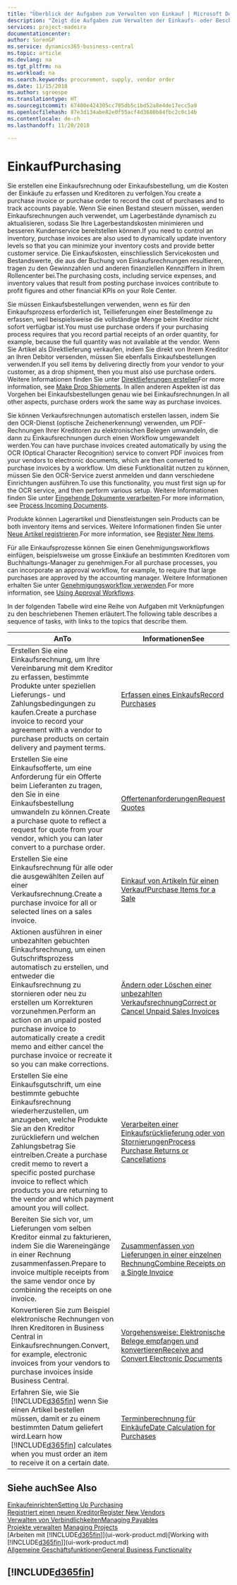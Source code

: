 ```yaml
---
title: "Überblick der Aufgaben zum Verwalten von Einkauf | Microsoft Docs"
description: "Zeigt die Aufgaben zum Verwalten der Einkaufs- oder Beschaffungsvorgänge, einschliesslich das Vorgehen bei Einkaufsrechnungen und Bestellungen."
services: project-madeira
documentationcenter: 
author: SorenGP
ms.service: dynamics365-business-central
ms.topic: article
ms.devlang: na
ms.tgt_pltfrm: na
ms.workload: na
ms.search.keywords: procurement, supply, vendor order
ms.date: 11/15/2018
ms.author: sgroespe
ms.translationtype: HT
ms.sourcegitcommit: 67400e424305cc705db5c1bd52a8e4de17ecc5a9
ms.openlocfilehash: 87e3d134abe82e0f55acf4d3680b84fbc2c0c14b
ms.contentlocale: de-ch
ms.lasthandoff: 11/20/2018

---
```

# <a name="purchasing"></a><span data-ttu-id="1fce6-103">Einkauf</span><span class="sxs-lookup"><span data-stu-id="1fce6-103">Purchasing</span></span>
<span data-ttu-id="1fce6-104">Sie erstellen eine Einkaufsrechnung oder Einkaufsbestellung, um die Kosten der Einkäufe zu erfassen und Kreditoren zu verfolgen.</span><span class="sxs-lookup"><span data-stu-id="1fce6-104">You create a purchase invoice or purchase order to record the cost of purchases and to track accounts payable.</span></span> <span data-ttu-id="1fce6-105">Wenn Sie einen Bestand steuern müssen, werden Einkaufsrechnungen auch verwendet, um Lagerbestände dynamisch zu aktualisieren, sodass Sie Ihre Lagerbestandskosten minimieren und besseren Kundenservice bereitstellen können.</span><span class="sxs-lookup"><span data-stu-id="1fce6-105">If you need to control an inventory, purchase invoices are also used to dynamically update inventory levels so that you can minimize your inventory costs and provide better customer service.</span></span> <span data-ttu-id="1fce6-106">Die Einkaufskosten, einschliesslich Servicekosten und Bestandswerte, die aus der Buchung von Einkaufsrechnungen resultieren, tragen zu den Gewinnzahlen und anderen finanziellen Kennziffern in Ihrem Rollencenter bei.</span><span class="sxs-lookup"><span data-stu-id="1fce6-106">The purchasing costs, including service expenses, and inventory values that result from posting purchase invoices contribute to profit figures and other financial KPIs on your Role Center.</span></span>

<span data-ttu-id="1fce6-107">Sie müssen Einkaufsbestellungen verwenden, wenn es für den Einkaufsprozess erforderlich ist, Teillieferungen einer Bestellmenge zu erfassen, weil beispielsweise die vollständige Menge beim Kreditor nicht sofort verfügbar ist.</span><span class="sxs-lookup"><span data-stu-id="1fce6-107">You must use purchase orders if your purchasing process requires that you record partial receipts of an order quantity, for example, because the full quantity was not available at the vendor.</span></span> <span data-ttu-id="1fce6-108">Wenn Sie Artikel als Direktlieferung verkaufen, indem Sie direkt von Ihrem Kreditor an Ihren Debitor versenden, müssen Sie ebenfalls Einkaufsbestellungen verwenden.</span><span class="sxs-lookup"><span data-stu-id="1fce6-108">If you sell items by delivering directly from your vendor to your customer, as a drop shipment, then you must also use purchase orders.</span></span> <span data-ttu-id="1fce6-109">Weitere Informationen finden Sie unter [Direktlieferungen erstellen](sales-how-drop-shipment.md)</span><span class="sxs-lookup"><span data-stu-id="1fce6-109">For more information, see [Make Drop Shipments](sales-how-drop-shipment.md).</span></span> <span data-ttu-id="1fce6-110">In allen anderen Aspekten ist das Vorgehen bei Einkaufsbestellungen genau wie bei Einkaufsrechnungen.</span><span class="sxs-lookup"><span data-stu-id="1fce6-110">In all other aspects, purchase orders work the same way as purchase invoices.</span></span>

<span data-ttu-id="1fce6-111">Sie können Verkaufsrechnungen automatisch erstellen lassen, indem Sie den OCR-Dienst (optische Zeichenerkennung) verwenden, um PDF-Rechnungen Ihrer Kreditoren zu elektronischen Belegen umwandeln, die dann zu Einkaufsrechnungen durch einen Workflow umgewandelt werden.</span><span class="sxs-lookup"><span data-stu-id="1fce6-111">You can have purchase invoices created automatically by using the OCR (Optical Character Recognition) service to convert PDF invoices from your vendors to electronic documents, which are then converted to purchase invoices by a workflow.</span></span> <span data-ttu-id="1fce6-112">Um diese Funktionalität nutzen zu können, müssen Sie den OCR-Service zuerst anmelden und dann verschiedene Einrichtungen ausführen.</span><span class="sxs-lookup"><span data-stu-id="1fce6-112">To use this functionality, you must first sign up for the OCR service, and then perform various setup.</span></span> <span data-ttu-id="1fce6-113">Weitere Informationen finden Sie unter [Eingehende Dokumente verarbeiten](across-process-income-documents.md).</span><span class="sxs-lookup"><span data-stu-id="1fce6-113">For more information, see [Process Incoming Documents](across-process-income-documents.md).</span></span>      

<span data-ttu-id="1fce6-114">Produkte können Lagerartikel und Dienstleistungen sein.</span><span class="sxs-lookup"><span data-stu-id="1fce6-114">Products can be both inventory items and services.</span></span> <span data-ttu-id="1fce6-115">Weitere Informationen finden Sie unter [Neue Artikel registrieren](inventory-how-register-new-items.md).</span><span class="sxs-lookup"><span data-stu-id="1fce6-115">For more information, see [Register New Items](inventory-how-register-new-items.md).</span></span>

<span data-ttu-id="1fce6-116">Für alle Einkaufsprozesse können Sie einen Genehmigungsworkflows einfügen, beispielsweise um grosse Einkäufe an bestimmten Kreditoren vom Buchhaltungs-Manager zu genehmigen.</span><span class="sxs-lookup"><span data-stu-id="1fce6-116">For all purchase processes, you can incorporate an approval workflow, for example, to require that large purchases are approved by the accounting manager.</span></span> <span data-ttu-id="1fce6-117">Weitere Informationen erhalten Sie unter [Genehmigungsworkflow verwenden](across-how-use-approval-workflows.md).</span><span class="sxs-lookup"><span data-stu-id="1fce6-117">For more information, see [Using Approval Workflows](across-how-use-approval-workflows.md).</span></span>

<span data-ttu-id="1fce6-118">In der folgenden Tabelle wird eine Reihe von Aufgaben mit Verknüpfungen zu den beschriebenen Themen erläutert.</span><span class="sxs-lookup"><span data-stu-id="1fce6-118">The following table describes a sequence of tasks, with links to the topics that describe them.</span></span>

| <span data-ttu-id="1fce6-119">An</span><span class="sxs-lookup"><span data-stu-id="1fce6-119">To</span></span> | <span data-ttu-id="1fce6-120">Informationen</span><span class="sxs-lookup"><span data-stu-id="1fce6-120">See</span></span> |
| --- | --- |
| <span data-ttu-id="1fce6-121">Erstellen Sie eine Einkaufsrechnung, um Ihre Vereinbarung mit dem Kreditor zu erfassen, bestimmte Produkte unter speziellen Lieferungs- und Zahlungsbedingungen zu kaufen.</span><span class="sxs-lookup"><span data-stu-id="1fce6-121">Create a purchase invoice to record your agreement with a vendor to purchase products on certain delivery and payment terms.</span></span> |[<span data-ttu-id="1fce6-122">Erfassen eines Einkaufs</span><span class="sxs-lookup"><span data-stu-id="1fce6-122">Record Purchases</span></span>](purchasing-how-record-purchases.md) |
|<span data-ttu-id="1fce6-123">Erstellen Sie eine Einkaufsofferte, um eine Anforderung für ein Offerte beim Lieferanten zu tragen, den Sie in eine Einkaufsbestellung umwandeln zu können.</span><span class="sxs-lookup"><span data-stu-id="1fce6-123">Create a purchase quote to reflect a request for quote from your vendor, which you can later convert to a purchase order.</span></span>|[<span data-ttu-id="1fce6-124">Offertenanforderungen</span><span class="sxs-lookup"><span data-stu-id="1fce6-124">Request Quotes</span></span>](purchasing-how-request-quotes.md)|
| <span data-ttu-id="1fce6-125">Erstellen Sie eine Einkaufsrechnung für alle oder die ausgewählten Zeilen auf einer Verkaufsrechnung.</span><span class="sxs-lookup"><span data-stu-id="1fce6-125">Create a purchase invoice for all or selected lines on a sales invoice.</span></span> |[<span data-ttu-id="1fce6-126">Einkauf von Artikeln für einen Verkauf</span><span class="sxs-lookup"><span data-stu-id="1fce6-126">Purchase Items for a Sale</span></span>](purchasing-how-purchase-products-sale.md) |
| <span data-ttu-id="1fce6-127">Aktionen ausführen in einer unbezahlten gebuchten Einkaufsrechnung, um einen Gutschriftsprozess automatisch zu erstellen, und entweder die Einkaufsrechnung zu stornieren oder neu zu erstellen um Korrekturen vorzunehmen.</span><span class="sxs-lookup"><span data-stu-id="1fce6-127">Perform an action on an unpaid posted purchase invoice to automatically create a credit memo and either cancel the purchase invoice or recreate it so you can make corrections.</span></span> |[<span data-ttu-id="1fce6-128">Ändern oder Löschen einer unbezahlten Verkaufsrechnung</span><span class="sxs-lookup"><span data-stu-id="1fce6-128">Correct or Cancel Unpaid Sales Invoices</span></span>](purchasing-how-correct-cancel-unpaid-purchase-invoices.md) |
| <span data-ttu-id="1fce6-129">Erstellen Sie eine Einkaufsgutschrift, um eine bestimmte gebuchte Einkaufsrechnung wiederherzustellen, um anzugeben, welche Produkte Sie an den Kreditor zurückliefern und welchen Zahlungsbetrag Sie eintreiben.</span><span class="sxs-lookup"><span data-stu-id="1fce6-129">Create a purchase credit memo to revert a specific posted purchase invoice to reflect which products you are returning to the vendor and which payment amount you will collect.</span></span> |[<span data-ttu-id="1fce6-130">Verarbeiten einer Einkaufsrücklieferung oder von Stornierungen</span><span class="sxs-lookup"><span data-stu-id="1fce6-130">Process Purchase Returns or Cancellations</span></span>](purchasing-how-register-new-vendors.md) |
|<span data-ttu-id="1fce6-131">Bereiten Sie sich vor, um Lieferungen vom selben Kreditor einmal zu fakturieren, indem Sie die Wareneingänge in einer Rechnung zusammenfassen.</span><span class="sxs-lookup"><span data-stu-id="1fce6-131">Prepare to invoice multiple receipts from the same vendor once by combining the receipts on one invoice.</span></span>|[<span data-ttu-id="1fce6-132">Zusammenfassen von Lieferungen in einer einzelnen Rechnung</span><span class="sxs-lookup"><span data-stu-id="1fce6-132">Combine Receipts on a Single Invoice</span></span>](purchasing-how-to-combine-receipts.md)|
|<span data-ttu-id="1fce6-133">Konvertieren Sie zum Beispiel elektronische Rechnungen von Ihren Kreditoren in Business Central in Einkaufsrechnungen.</span><span class="sxs-lookup"><span data-stu-id="1fce6-133">Convert, for example, electronic invoices from your vendors to purchase invoices inside Business Central.</span></span>|[<span data-ttu-id="1fce6-134">Vorgehensweise: Elektronische Belege empfangen und konvertieren</span><span class="sxs-lookup"><span data-stu-id="1fce6-134">Receive and Convert Electronic Documents</span></span>](purchasing-how-to-receive-and-convert-electronic-documents.md)|
| <span data-ttu-id="1fce6-135">Erfahren Sie, wie Sie [!INCLUDE[d365fin](includes/d365fin_md.md)] wenn Sie einen Artikel bestellen müssen, damit er zu einem bestimmten Datum geliefert wird.</span><span class="sxs-lookup"><span data-stu-id="1fce6-135">Learn how [!INCLUDE[d365fin](includes/d365fin_md.md)] calculates when you must order an item to receive it on a certain date.</span></span>|[<span data-ttu-id="1fce6-136">Terminberechnung für Einkäufe</span><span class="sxs-lookup"><span data-stu-id="1fce6-136">Date Calculation for Purchases</span></span>](purchasing-date-calculation-for-purchases.md)|

## <a name="see-also"></a><span data-ttu-id="1fce6-137">Siehe auch</span><span class="sxs-lookup"><span data-stu-id="1fce6-137">See Also</span></span>
[<span data-ttu-id="1fce6-138">Einkaufeinrichten</span><span class="sxs-lookup"><span data-stu-id="1fce6-138">Setting Up Purchasing</span></span>](purchasing-setup-purchasing.md)  
[<span data-ttu-id="1fce6-139">Registriert einen neuen Kreditor</span><span class="sxs-lookup"><span data-stu-id="1fce6-139">Register New Vendors</span></span>](purchasing-how-register-new-vendors.md)  
[<span data-ttu-id="1fce6-140">Verwalten von Verbindlichkeiten</span><span class="sxs-lookup"><span data-stu-id="1fce6-140">Managing Payables</span></span>](payables-manage-payables.md)  
<span data-ttu-id="1fce6-141">[Projekte verwalten](projects-manage-projects.md)  </span><span class="sxs-lookup"><span data-stu-id="1fce6-141">[Managing Projects](projects-manage-projects.md)  </span></span>  
<span data-ttu-id="1fce6-142">[Arbeiten mit [!INCLUDE[d365fin](includes/d365fin_md.md)]](ui-work-product.md)</span><span class="sxs-lookup"><span data-stu-id="1fce6-142">[Working with [!INCLUDE[d365fin](includes/d365fin_md.md)]](ui-work-product.md)</span></span>  
[<span data-ttu-id="1fce6-143">Allgemeine Geschäftsfunktionen</span><span class="sxs-lookup"><span data-stu-id="1fce6-143">General Business Functionality</span></span>](ui-across-business-areas.md)

## [!INCLUDE[d365fin](includes/free_trial_md.md)]  

